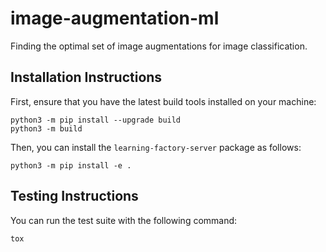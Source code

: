 # image-augmentation-ml
Finding the optimal set of image augmentations for image classification.

## Installation Instructions
First, ensure that you have the latest build tools installed on your machine:
```
python3 -m pip install --upgrade build
python3 -m build
```

Then, you can install the `learning-factory-server` package as follows:
```
python3 -m pip install -e .
```

## Testing Instructions
You can run the test suite with the following command:
```
tox
```
